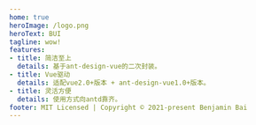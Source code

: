 ```yaml
---
home: true
heroImage: /logo.png
heroText: BUI
tagline: wow!
features:
- title: 简洁至上
  details: 基于ant-design-vue的二次封装。
- title: Vue驱动
  details: 适配vue2.0+版本 + ant-design-vue1.0+版本。
- title: 灵活方便
  details: 使用方式向antd靠齐。
footer: MIT Licensed | Copyright © 2021-present Benjamin Bai
---
```


